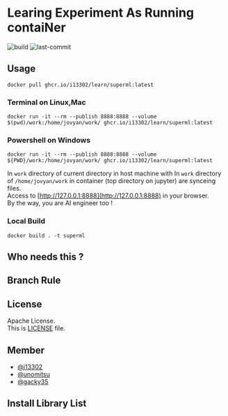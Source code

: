 # Learing Experiment As Running contaiNer
![build](https://img.shields.io/github/workflow/status/i13302/learn/push_image/main)
![last-commit](https://img.shields.io/github/last-commit/i13302/learn)


## Usage 
```
docker pull ghcr.io/i13302/learn/superml:latest
```

### Terminal on Linux,Mac
```
docker run -it --rm --publish 8888:8888 --volume $(pwd)/work:/home/jovyan/work/ ghcr.io/i13302/learn/superml:latest
``` 

### Powershell on Windows
```
docker run -it --rm --publish 8888:8888 --volume ${PWD}/work:/home/jovyan/work/ ghcr.io/i13302/learn/superml:latest
```

In `work` directory of current directory in host machine with In `work` directory of `/home/jovyan/work` in container (top directory on jupyter) are synceing files.  
Access to [http://127.0.0.1:8888](http://127.0.0.1:8888) in your browser.  
By the way, you are AI engineer too !  


### Local Build
```
docker build . -t superml
```


## Who needs this ?

## Branch Rule


## License
Apache License.  
This is [LICENSE](LICENSE) file.

## Member
- [@i13302](https://github.com/i13302)
- [@unomitsu](https://github.com/unomitsu)
- [@gacky35](https://github.com/gacky35)

## Install Library List


